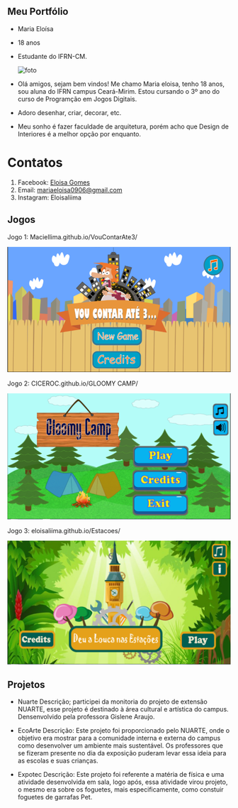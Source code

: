 ## Meu Portfólio

- Maria Eloísa
- 18 anos
- Estudante do IFRN-CM.  

  ![foto](foto1.png)  

- Olá amigos, sejam bem vindos! Me chamo Maria eloisa, tenho 18 anos, sou aluna do IFRN campus Ceará-Mirim. Estou cursando o 3º ano do curso de Programção em Jogos Digitais.
- Adoro desenhar, criar, decorar, etc. 
- Meu sonho é fazer faculdade de arquitetura, porém acho que Design de Interiores é a melhor opção por enquanto.

# Contatos

1. Facebook: <a href = "https://www.facebook.com/profile.php?id=100012459307606" target = "_blank"> Eloisa Gomes </a>
2. Email: mariaeloisa0906@gmail.com
3. Instagram: Eloisaliima


## Jogos

Jogo 1: Maciellima.github.io/VouContarAte3/  
  
  ![Jogo1](Jogo1.png)
  
Jogo 2: CICEROC.github.io/GLOOMY CAMP/  
  
  ![jogo2](jogo2.png)
  
Jogo 3: eloisaliima.github.io/Estacoes/  

  ![jogo3](jogo3.png)
  

## Projetos

- Nuarte
Descrição; participei da monitoria do projeto de extensão NUARTE, esse projeto é destinado à área cultural e artística do campus. Densenvolvido pela professora Gislene Araujo.

- EcoArte
Descrição: Este projeto foi proporcionado pelo NUARTE, onde o objetivo era mostrar para a comunidade interna e externa do campus como desenvolver um ambiente mais sustentável. Os professores que se fizeram presente no dia da exposição puderam levar essa ideia para as escolas e suas crianças.

- Expotec
Descrição: Este projeto foi referente a matéria de física e uma atividade desenvolvida em sala, logo após, essa atividade virou projeto, o mesmo era sobre os foguetes, mais especificamente, como constuir foguetes de garrafas Pet. 




